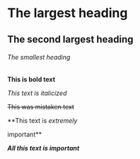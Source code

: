 # The largest heading
## The second largest heading
###### The smallest heading

**This is bold text**

*This text is italicized*

~~This was mistaken text~~

**This text is _extremely_
important**

***All this text is important***
